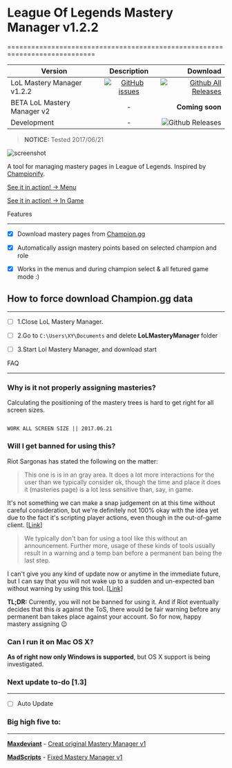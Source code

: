# League Of Legends Mastery Manager v1.2.2

============================================================================


| Version        | Description           | Download |
| ------------- |:-------------:| -----:|
| LoL Mastery Manager v1.2.2      | [![GitHub issues](https://img.shields.io/github/issues/dewster/lol-mastery-manager-master-new-client.svg?style=flat-square)](https://github.com/dewster/lol-mastery-manager-master-new-client/issues) | [![Github All Releases](https://img.shields.io/badge/Download--feb62b.svg?style=flat-square)](https://github.com/dewster/lol-mastery-manager-new-client/releases/download/1.2/LoLMasteryManagerSetup.msi) |
| BETA LoL Mastery Manager v2    | - |  **Coming soon** |
| Development     | - |  ![Github Releases](https://img.shields.io/badge/status-supported-9C27B0.svg?style=flat-square) |




> **NOTICE:** Tested 2017/06/21
>  

![screenshot ](http://dewster.hu/git/Screenshot1.png)


A tool for managing mastery pages in League of Legends. Inspired by [Championify](https://github.com/dustinblackman/Championify).


[See it in action! -> Menu](https://raw.githubusercontent.com/dewster/lol-mastery-manager-new-client/master/Menu.gif)


[See it in action! -> In Game](https://raw.githubusercontent.com/dewster/lol-mastery-manager-new-client/master/InGame.gif)









Features

--------

- [x] Download mastery pages from [Champion.gg](http://champion.gg/)

- [x] Automatically assign mastery points based on selected champion and role

- [x] Works in the menus and during champion select & all fetured game mode :)



## How to force download Champion.gg data

--------

- [ ] 1.Close LoL Mastery Manager.
- [ ] 2.Go to ```C:\Users\XY\Documents``` and delete **LoLMasteryManager** folder
- [ ] 3.Start Lol Mastery Manager, and download start


FAQ

---



### Why is it not properly assigning masteries?

Calculating the positioning of the mastery trees is hard to get right for all screen sizes.

```

WORK ALL SCREEN SIZE || 2017.06.21

```

### Will I get banned for using this?

Riot Sargonas has stated the following on the matter:



>This one is is in an gray area. It does a lot more interactions for the user than we typically consider ok, though the time and place it does it (masteries page) is a lot less sensitive than, say, in game.

It's not something we can make a snap judgement on at this time without careful consideration, but we're definitely not 100% okay with the idea yet due to the fact it's scripting player actions, even though in the out-of-game client. [[Link]](https://www.reddit.com/r/leagueoflegends/comments/3oeb8q/just_made_a_tool_for_automatically_creating/cvx7hm3)



>We typically don't ban for using a tool like this without an announcement. Further more, usage of these kinds of tools usually result in a warning and a temp ban before a permanent ban being the last step.

I can't give you any kind of update now or anytime in the immediate future, but I can say that you will not wake up to a sudden and un-expected ban without warning by using this tool. [[Link]](https://www.reddit.com/r/leagueoflegends/comments/3oeb8q/just_made_a_tool_for_automatically_creating/cw03o71)



**TL;DR:** Currently, you will not be banned for using it. And if Riot eventually decides that this *is* against the ToS, there would be fair warning before any permanent ban takes place against your account. So for now, happy mastery assigning :wink:



### Can I run it on Mac OS X?

**As of right now only Windows is supported**, but OS X support is being investigated.



### Next update to-do [1.3]

---

- [ ] Auto Update









### Big high five to:

---

 **[Maxdeviant](https://github.com/maxdeviant/)** - [Creat original Mastery Manager v1](https://github.com/maxdeviant/lol-mastery-manager)



**[MadScripts]( https://github.com/MadScripts)** - [Fixed Mastery Manager v1](https://github.com/MadScripts/lol-mastery-manager)
